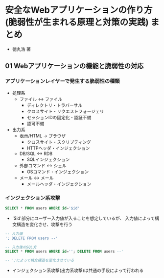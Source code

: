 # 安全なWebアプリケーションの作り方(脆弱性が生まれる原理と対策の実践) まとめ
- 徳丸浩 著

## 01 Webアプリケーションの機能と脆弱性の対応
### アプリケーションレイヤーで発生する脆弱性の種類
- 処理系
  - ファイル <-> ファイル
    - ディレクトリ・トラバーサル
    - クロスサイト・リクエストフォージェリ
    - セッションIDの固定化・認証不備
    - 認可不備
- 出力系
  - 表示/HTML -> ブラウザ
    - クロスサイト・スクリプティング
    - HTTPヘッダ・インジェクション
  - DB/SQL <-> RDB
    - SQLインジェクション
  - 外部コマンド <-> シェル
    - OSコマンド・インジェクション
  - メール <-> メール
    - メールヘッダ・インジェクション

### インジェクション系攻撃
```sql
SELECT * FROM users WHERE id='$id'
```
- '$id'部分にユーザー入力値が入ることを想定しているが、
入力値によって構文構造を変化させ、攻撃を行う
```sql
-- 入力値
'; DELETE FROM users --'
```
```sql
-- 入力後のSQL文
SELECT * FROM users WHERE id=''; DELETE FROM users --'

-- ';によって構文構造を変化させている
```
- インジェクション系攻撃(出力系攻撃)は共通の手段によって行われる
